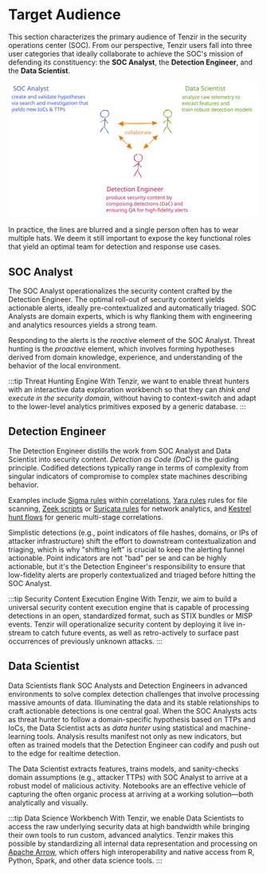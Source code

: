 # Target Audience

This section characterizes the primary audience of Tenzir in the security
operations center (SOC). From our perspective, Tenzir users fall into three user
categories that ideally collaborate to achieve the SOC's mission of defending
its constituency: the **SOC Analyst**, the **Detection Engineer**, and the
**Data Scientist**.

![Personae](about/personae.excalidraw.svg)

In practice, the lines are blurred and a single person often has to wear
multiple hats. We deem it still important to expose the key functional roles
that yield an optimal team for detection and response use cases.

## SOC Analyst

The SOC Analyst operationalizes the security content crafted by the Detection
Engineer. The optimal roll-out of security content yields actionable alerts,
ideally pre-contextualized and automatically triaged. SOC Analysts are domain
experts, which is why flanking them with engineering and analytics resources
yields a strong team.

Responding to the alerts is the *reactive* element of the SOC Analyst. Threat
hunting is the *proactive* element, which involves forming hypotheses derived
from domain knowledge, experience, and understanding of the behavior of the
local environment.

:::tip Threat Hunting Engine
With Tenzir, we want to enable threat hunters with an interactive data
exploration workbench so that they can *think and execute in the security
domain*, without having to context-switch and adapt to the lower-level analytics
primitives exposed by a generic database.
:::

## Detection Engineer

The Detection Engineer distills the work from SOC Analyst and Data Scientist
into security content. *Detection as Code (DaC)* is the guiding principle.
Codified detections typically range in terms of complexity from singular
indicators of compromise to complex state machines describing behavior.

Examples include [Sigma rules](https://github.com/SigmaHQ/sigma) within
[correlations](https://github.com/SigmaHQ/sigma/wiki/Specification:-Sigma-Correlations),
[Yara rules](https://yara.readthedocs.io/) rules for file scanning, [Zeek
scripts](https://zeek.org) or [Suricata rules](https://suricata.io/) for network
analytics, and [Kestrel hunt flows](https://kestrel.readthedocs.io/) for generic
multi-stage correlations.

Simplistic detections (e.g., point indicators of file hashes, domains, or IPs of
attacker infrastructure) shift the effort to downstream contextualization and
triaging, which is why "shifting left" is crucial to keep the alerting funnel
actionable. Point indicators are not "bad" per se and can be highly actionable,
but it's the Detection Engineer's responsibility to ensure that low-fidelity
alerts are properly contextualized and triaged before hitting the SOC Analyst.

:::tip Security Content Execution Engine
With Tenzir, we aim to build a universal security content execution engine that
is capable of processing detections in an open, standardized format, such as
STIX bundles or MISP events. Tenzir will operationalize security content by
deploying it live in-stream to catch future events, as well as retro-actively to
surface past occurrences of previously unknown attacks.
:::

## Data Scientist

Data Scientists flank SOC Analysts and Detection Engineers in advanced
environments to solve complex detection challenges that involve processing
massive amounts of data. Illuminating the data and its stable relationships
to craft actionable detections is one central goal. When the SOC Analysts acts
as threat hunter to follow a domain-specific hypothesis based on TTPs and IoCs,
the Data Scientist acts as *data hunter* using statistical and machine-learning
tools. Analysis results manifest not only as new indicators, but often as
trained models that the Detection Engineer can codify and push out to the edge
for realtime detection.

The Data Scientist extracts features, trains models, and sanity-checks domain
assumptions (e.g., attacker TTPs) with SOC Analyst to arrive at a robust
model of malicious activity. Notebooks are an effective vehicle of capturing the
often organic process at arriving at a working solution—both analytically and
visually.

:::tip Data Science Workbench
With Tenzir, we enable Data Scientists to access the raw underlying security
data at high bandwidth while bringing their own tools to run custom, advanced
analytics. Tenzir makes this possible by standardizing all internal data
representation and processing on [Apache Arrow](https://arrow.apache.org), which
offers high interoperability and native access from R, Python, Spark, and other
data science tools.
:::
